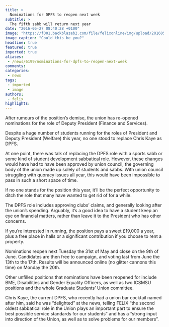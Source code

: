 ```yaml
---
title: >
  Nominations for DPFS to reopen next week
subtitle: >
  The fifth sabb will return next year
date: "2016-05-27 08:40:28 +0100"
image: "https://f001.backblazeb2.com/file/felixonline/img/upload/201605271040-felix-Screen Shot 2016-05-25 at 12.01.11.jpg"
image_caption: "Could this be you?"
headline: true
featured: true
imported: true
aliases:
 - /news/6199/nominations-for-dpfs-to-reopen-next-week
comments:
categories:
 - news
tags:
 - imported
 - image
authors:
 - felix
highlights:
---
```


After rumours of the position’s demise, the union has re-opened nominations for the role of Deputy President (Finance and Services).

Despite a huge number of students running for the roles of President and Deputy President (Welfare) this year, no one stood to replace Chris Kaye as DPFS.

At one point, there was talk of replacing the DPFS role with a sports sabb or some kind of student development sabbatical role. However, these changes would have had to have been approved by union council, the governing body of the union made up solely of students and sabbs. With union council struggling with quoracy issues all year, this would have been impossible to pass in such a short space of time.

If no one stands for the position this year, it’ll be the perfect opportunity to ditch the role that many have wanted to get rid of for a while.

The DPFS role includes approving clubs’ claims, and generally looking after the union’s spending. Arguably, it’s a good idea to have a student keep an eye on financial matters, rather than leave it to the President who has other concerns.

If you’re interested in running, the position pays a sweet £19,000 a year, plus a free place in halls or a significant contribution if you choose to rent a property.

Nominations reopen next Tuesday the 31st of May and close on the 9th of June. Candidates are then free to campaign, and voting last from June the 13th to the 17th. Results will be announced online (no glitter cannons this time) on Monday the 20th.

Other unfilled positions that  nominations have been reopened for include BME, Disabilities and Gender Equality Officers, as well as two ICSMSU positions and the whole Graduate Students’ Union committee.

Chris Kaye, the current DPFS, who recently had a union bar cocktail named after him, said he was “delighted” at the news, telling FELIX “the second oldest sabbatical role in the Union plays an important part to ensure the best possible service standards for our students” and has a “strong input into direction of the Union, as well as to solve problems for our members”.

